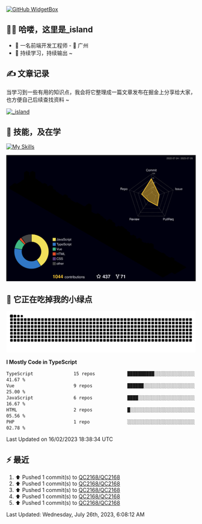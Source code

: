 [![GitHub WidgetBox](https://github-widgetbox.vercel.app/api/profile?username=qc2168&data=followers,repositories,stars,commits)](https://github.com/qc2168/github-widgetbox)

## 🙋‍♂️ 哈喽，这里是_island

- 👦 一名前端开发工程师 - 📍 广州
- 🚀 持续学习，持续输出 ~

## ✍️ 文章记录
当学习到一些有用的知识点，我会将它整理成一篇文章发布在掘金上分享给大家，也方便自己后续查找资料 ~

[![_island](https://lf3-cdn-tos.bytescm.com/obj/static/xitu_juejin_web/e08da34488b114bd4c665ba2fa520a31.svg)
](https://juejin.cn/user/2858385965322935/posts)

## 🚀 技能，及在学

[![My Skills](https://skillicons.dev/icons?i=vite,tailwind,vue,react,electron,webpack,nodejs,php,wasm,python)](https://github.com/qc2168)


![rainbow gif](https://raw.githubusercontent.com/QC2168/QC2168/main/profile-3d-contrib/profile-night-rainbow.svg)




## 🐍 它正在吃掉我的小绿点

![snake gif](https://raw.githubusercontent.com/QC2168/QC2168/77e198e28fb66a14643e4e58f5b713c0cc565cfd/github-contribution-grid-snake-dark.svg)

<!--START_SECTION:waka-->
**I Mostly Code in TypeScript** 

```text
TypeScript               15 repos            ██████████░░░░░░░░░░░░░░░   41.67 % 
Vue                      9 repos             ██████░░░░░░░░░░░░░░░░░░░   25.00 % 
JavaScript               6 repos             ████░░░░░░░░░░░░░░░░░░░░░   16.67 % 
HTML                     2 repos             █░░░░░░░░░░░░░░░░░░░░░░░░   05.56 % 
PHP                      1 repo              ░░░░░░░░░░░░░░░░░░░░░░░░░   02.78 % 

```



 Last Updated on 16/02/2023 18:38:34 UTC
<!--END_SECTION:waka-->


## ⚡ 最近
<!--RECENT_ACTIVITY:start-->
1. ⬆️ Pushed 1 commit(s) to [QC2168/QC2168](https://github.com/QC2168/QC2168)<br>
2. ⬆️ Pushed 1 commit(s) to [QC2168/QC2168](https://github.com/QC2168/QC2168)<br>
3. ⬆️ Pushed 1 commit(s) to [QC2168/QC2168](https://github.com/QC2168/QC2168)<br>
4. ⬆️ Pushed 1 commit(s) to [QC2168/QC2168](https://github.com/QC2168/QC2168)<br>
5. ⬆️ Pushed 1 commit(s) to [QC2168/QC2168](https://github.com/QC2168/QC2168)<br>
<!--RECENT_ACTIVITY:end-->

<!--RECENT_ACTIVITY:last_update-->
Last Updated: Wednesday, July 26th, 2023, 6:08:12 AM
<!--RECENT_ACTIVITY:last_update_end-->